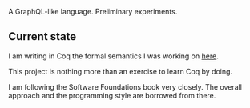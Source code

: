 A GraphQL-like language. Preliminary experiments.

## Current state

I am writing in Coq the formal semantics I was working on [here](https://github.com/mstn/graphql).

This project is nothing more than an exercise to learn Coq by doing.

I am following the Software Foundations book very closely. The overall approach and the programming style are borrowed from there.
